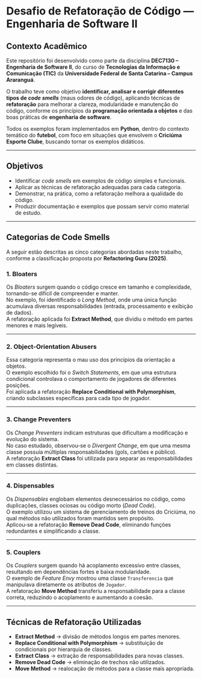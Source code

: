 # Desafio de Refatoração de Código — Engenharia de Software II 

## Contexto Acadêmico

Este repositório foi desenvolvido como parte da disciplina **DEC7130 – Engenharia de Software II**, do curso de **Tecnologias da Informação e Comunicação (TIC)** da **Universidade Federal de Santa Catarina – Campus Araranguá**.  

O trabalho teve como objetivo **identificar, analisar e corrigir diferentes tipos de *code smells*** (maus odores de código), aplicando técnicas de **refatoração** para melhorar a clareza, modularidade e manutenção do código, conforme os princípios da **programação orientada a objetos** e das boas práticas de **engenharia de software**.

Todos os exemplos foram implementados em **Python**, dentro do contexto temático do **futebol**, com foco em situações que envolvem o **Criciúma Esporte Clube**, buscando tornar os exemplos didáticos.

---

## Objetivos

- Identificar *code smells* em exemplos de código simples e funcionais.  
- Aplicar as técnicas de refatoração adequadas para cada categoria.  
- Demonstrar, na prática, como a refatoração melhora a qualidade do código.  
- Produzir documentação e exemplos que possam servir como material de estudo.  

---

## Categorias de Code Smells

A seguir estão descritas as cinco categorias abordadas neste trabalho, conforme a classificação proposta por **Refactoring Guru (2025)**.

### 1. Bloaters

Os *Bloaters* surgem quando o código cresce em tamanho e complexidade, tornando-se difícil de compreender e manter.  
No exemplo, foi identificado o *Long Method*, onde uma única função acumulava diversas responsabilidades (entrada, processamento e exibição de dados).  
A refatoração aplicada foi **Extract Method**, que dividiu o método em partes menores e mais legíveis.  


---

### 2. Object-Orientation Abusers

Essa categoria representa o mau uso dos princípios da orientação a objetos.  
O exemplo escolhido foi o *Switch Statements*, em que uma estrutura condicional controlava o comportamento de jogadores de diferentes posições.  
Foi aplicada a refatoração **Replace Conditional with Polymorphism**, criando subclasses específicas para cada tipo de jogador.


---

### 3. Change Preventers

Os *Change Preventers* indicam estruturas que dificultam a modificação e evolução do sistema.  
No caso estudado, observou-se o *Divergent Change*, em que uma mesma classe possuía múltiplas responsabilidades (gols, cartões e público).  
A refatoração **Extract Class** foi utilizada para separar as responsabilidades em classes distintas.


---

### 4. Dispensables

Os *Dispensables* englobam elementos desnecessários no código, como duplicações, classes ociosas ou código morto (*Dead Code*).  
O exemplo utilizou um sistema de gerenciamento de treinos do Criciúma, no qual métodos não utilizados foram mantidos sem propósito.  
Aplicou-se a refatoração **Remove Dead Code**, eliminando funções redundantes e simplificando a classe.


---

### 5. Couplers

Os *Couplers* surgem quando há acoplamento excessivo entre classes, resultando em dependências fortes e baixa modularidade.  
O exemplo de *Feature Envy* mostrou uma classe `Transferencia` que manipulava diretamente os atributos de `Jogador`.  
A refatoração **Move Method** transferiu a responsabilidade para a classe correta, reduzindo o acoplamento e aumentando a coesão.


---

## Técnicas de Refatoração Utilizadas

- **Extract Method** → divisão de métodos longos em partes menores.  
- **Replace Conditional with Polymorphism** → substituição de condicionais por hierarquia de classes.  
- **Extract Class** → extração de responsabilidades para novas classes.  
- **Remove Dead Code** → eliminação de trechos não utilizados.  
- **Move Method** → realocação de métodos para a classe mais apropriada.  

